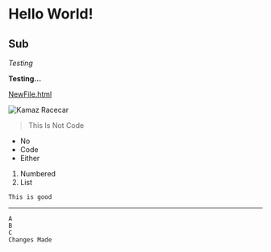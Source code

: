 # Hello World!

## Sub

*Testing*

**Testing...**

[NewFile.html](NewFile.html)

![Kamaz Racecar](https://i.ytimg.com/vi/xrYRjV1ijvA/maxresdefault.jpg)

>This
>Is
>Not
>Code

* No
* Code
* Either

1. Numbered
2. List

`This is good`

---

```
A
B
C
Changes Made
```
